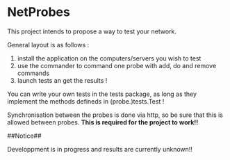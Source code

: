 NetProbes
=========

This project intends to propose a way to test your network.

General layout is as follows :

1. install the application on the computers/servers you wish to test
2. use the commander to command one probe with add, do and remove commands
3. launch tests an get the results !

You can write your own tests in the tests package, as long as they implement the methods defineds in (probe.)tests.Test !

Synchronisation between the probes is done via http, so be sure that this is allowed between probes. **This is required for the project to work!!**

##Notice##

Developpment is in progress and results are currently unknown!!
